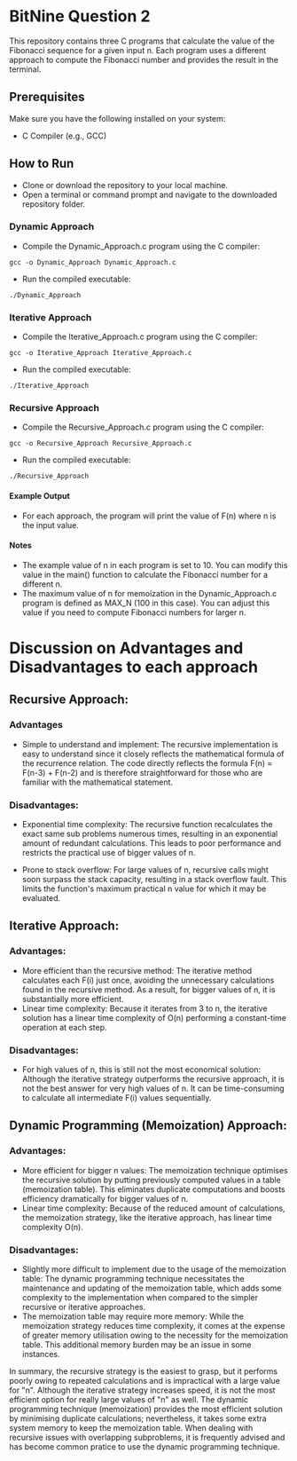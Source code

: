 # BitNine Question 2 
This repository contains three C programs that calculate the value of the Fibonacci sequence for a given input n. Each program uses a different approach to compute the Fibonacci number and provides the result in the terminal.

## Prerequisites
Make sure you have the following installed on your system:

* C Compiler (e.g., GCC)

## How to Run
* Clone or download the repository to your local machine.
* Open a terminal or command prompt and navigate to the downloaded repository folder.

### Dynamic Approach
* Compile the Dynamic_Approach.c program using the C compiler:
```
gcc -o Dynamic_Approach Dynamic_Approach.c
```
* Run the compiled executable:
```
./Dynamic_Approach
```
### Iterative Approach
* Compile the Iterative_Approach.c program using the C compiler:
```
gcc -o Iterative_Approach Iterative_Approach.c
```
* Run the compiled executable:
```
./Iterative_Approach
```
### Recursive Approach
* Compile the Recursive_Approach.c program using the C compiler:
```
gcc -o Recursive_Approach Recursive_Approach.c
```
* Run the compiled executable:
```
./Recursive_Approach
```
#### Example Output
* For each approach, the program will print the value of F(n) where n is the input value.

#### Notes
* The example value of n in each program is set to 10. You can modify this value in the main() function to calculate the Fibonacci number for a different n.
* The maximum value of n for memoization in the Dynamic_Approach.c program is defined as MAX_N (100 in this case). You can adjust this value if you need to compute Fibonacci numbers for larger n.


# Discussion on Advantages and Disadvantages to each approach

## Recursive Approach:
### Advantages
* Simple to understand and implement: The recursive implementation is easy to understand since it closely reflects the mathematical formula of the recurrence relation. The code directly reflects the formula F(n) = F(n-3) + F(n-2) and is therefore straightforward for those who are familiar with the mathematical statement.

### Disadvantages:

* Exponential time complexity: The recursive function recalculates the exact same sub problems numerous times, resulting in an exponential amount of redundant calculations. This leads to poor performance and restricts the practical use of bigger values of n.

* Prone to stack overflow:  For large values of n, recursive calls might soon surpass the stack capacity, resulting in a stack overflow fault. This limits the function's maximum practical n value for which it may be evaluated.

## Iterative Approach:

### Advantages:
* More efficient than the recursive method: The iterative method calculates each F(i) just once, avoiding the unnecessary calculations found in the recursive method. As a result, for bigger values of n, it is substantially more efficient.
* Linear time complexity: Because it iterates from 3 to n, the iterative solution has a linear time complexity of O(n) performing a constant-time operation at each step.

### Disadvantages:
* For high values of n, this is still not the most economical solution: Although the iterative strategy outperforms the recursive approach, it is not the best answer for very high values of n. It can be time-consuming to calculate all intermediate F(i) values sequentially.

## Dynamic Programming (Memoization) Approach:

### Advantages:
* More efficient for bigger n values: The memoization technique optimises the recursive solution by putting previously computed values in a table (memoization table). This eliminates duplicate computations and boosts efficiency dramatically for bigger values of n.
* Linear time complexity: Because of the reduced amount of calculations, the memoization strategy, like the iterative approach, has linear time complexity O(n).

### Disadvantages:
* Slightly more difficult to implement due to the usage of the memoization table: The dynamic programming technique necessitates the maintenance and updating of the memoization table, which adds some complexity to the implementation when compared to the simpler recursive or iterative approaches.
* The memoization table may require more memory: While the memoization strategy reduces time complexity, it comes at the expense of greater memory utilisation owing to the necessity for the memoization table. This additional memory burden may be an issue in some instances.


In summary, the recursive strategy is the easiest to grasp, but it performs poorly owing to repeated calculations and is impractical with a large value for "n". Although the iterative strategy increases speed, it is not the most efficient option for really large values of "n" as well. The dynamic programming technique (memoization) provides the most efficient solution by minimising duplicate calculations; nevertheless, it takes some extra system memory to keep the memoization table. When dealing with recursive issues with overlapping subproblems, it is frequently advised and has become common pratice to use the dynamic programming technique.


